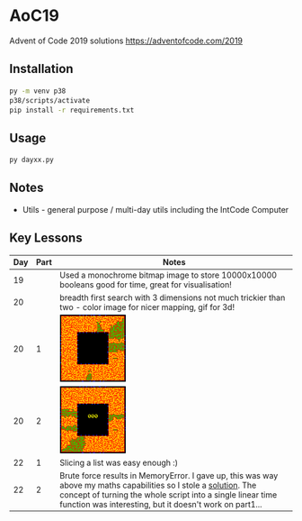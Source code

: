# AoC19

Advent of Code 2019 solutions https://adventofcode.com/2019

## Installation

```cmd
py -m venv p38
p38/scripts/activate
pip install -r requirements.txt
```

## Usage

```cmd
py dayxx.py
```

## Notes

* Utils - general purpose / multi-day utils including the IntCode Computer

## Key Lessons

Day | Part | Notes
--- | ---- | -----
19 | | Used a monochrome bitmap image to store 10000x10000 booleans good for time, great for visualisation!
20 | | breadth first search with 3 dimensions not much trickier than two - color image for nicer mapping, gif for 3d!
20 | 1 | ![image info](./images/day20p1.png)
20 | 2 | ![image info](./images/day20p2.gif)
22 | 1 | Slicing a list was easy enough :)
22 | 2 | Brute force results in MemoryError.  I gave up, this was way above my maths capabilities so I stole a [solution](https://github.com/metalim/metalim.adventofcode.2019.python/blob/master/22_cards_shuffle.ipynb). The concept of turning the whole script into a single linear time function was interesting, but it doesn't work on part1...